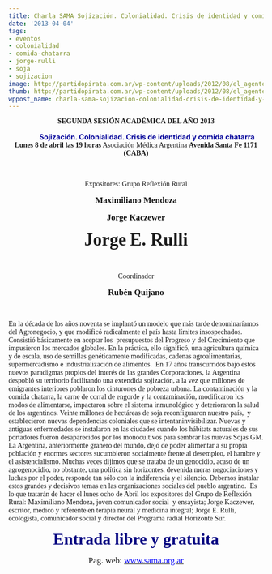 ```yaml
---
title: Charla SAMA Sojización. Colonialidad. Crisis de identidad y comida chatarra
date: '2013-04-04'
tags:
- eventos
- colonialidad
- comida-chatarra
- jorge-rulli
- soja
- sojizacion
image: http://partidopirata.com.ar/wp-content/uploads/2012/08/el_agente_naranja_de_la_soja.jpg
thumb: http://partidopirata.com.ar/wp-content/uploads/2012/08/el_agente_naranja_de_la_soja-150x150.jpg
wppost_name: charla-sama-sojizacion-colonialidad-crisis-de-identidad-y-comida-chatarra
---
```


<p align="center"><span style="font-family: Baskerville Old Face;"><b>SEGUNDA SESIÓN ACADÉMICA DEL AÑO 2013</b></span></p>
<p align="center">           <span style="color: #000099;"><b>Sojización. Colonialidad.
Crisis de identidad y comida chatarra</b></span>
<span style="font-family: Baskerville Old Face;">
<span style="font-family: Bookman Old Style;"><b>Lunes 8 de abril las 19 horas</b>
Asociación Médica Argentina
<strong>Avenida Santa Fe 1171 (CABA)</strong></span></span></p>
&nbsp;
<p align="center"><span style="font-family: Bookman Old Style;">Expositores: Grupo Reflexión Rural</span></p>
<p align="center"><span style="font-family: Bookman Old Style;"><b><big>Maximiliano Mendoza</big></b></span></p>
<p align="center"><span style="font-family: Bookman Old Style;"><b><big>Jorge Kaczewer</big></b></span></p>
<p align="center"><span style="font-family: Bookman Old Style;"><big><big><big><big><b><big>Jorge</big> <big>E. Rulli</big></b></big></big></big></big><b></b></span></p>
<p align="center"><span style="font-family: Bookman Old Style;"><b> </b></span></p>
<p align="center"><span style="font-family: Bookman Old Style;">Coordinador </span></p>
<p align="center"><span style="font-family: Bookman Old Style;"><b><big>Rubén Quijano</big></b></span></p>
<span style="font-family: Bookman Old Style;"> </span>

<span style="font-family: Bookman Old Style;">En la década de los años noventa se implantó un modelo que más tarde denominaríamos del Agronegocio, y que modificó radicalmente el país hasta límites insospechados. Consistió básicamente en aceptar los  presupuestos del Progreso y del Crecimiento que impusieron los mercados globales. En la práctica, ello significó, una agricultura química y de escala, uso de semillas genéticamente modificadas, cadenas agroalimentarias, supermercadismo e industrialización de alimentos.  En 17 años transcurridos bajo estos nuevos paradigmas propios del interés de las grandes Corporaciones, la Argentina despobló su territorio facilitando una extendida sojización, a la vez que millones de emigrantes interiores poblaron los cinturones de pobreza urbana. La contaminación y la comida chatarra, la carne de corral de engorde y la contaminación, modificaron los modos de alimentarse, impactaron sobre el sistema inmunológico y deterioraron la salud de los argentinos. Veinte millones de hectáreas de soja reconfiguraron nuestro país,  y establecieron nuevas dependencias coloniales que se intentaninvisibilizar. Nuevas y antiguas enfermedades se instalaron en las ciudades cuando los hábitats naturales de sus portadores fueron desaparecidos por los monocultivos para sembrar las nuevas Sojas GM. La Argentina, anteriormente granero del mundo, dejó de poder alimentar a su propia población y enormes sectores sucumbieron socialmente frente al desempleo, el hambre y el asistencialismo. Muchas veces dijimos que se trataba de un genocidio, acaso de un agrogenocidio, no obstante, una política sin horizontes, devenida meras negociaciones y luchas por el poder, responde tan sólo con la indiferencia y el silencio. Debemos instalar estos grandes y decisivos temas en las organizaciones sociales del pueblo argentino.  Es lo que tratarán de hacer el lunes ocho de Abril los expositores del Grupo de Reflexión Rural: Maximiliano Mendoza, joven comunicador social  y ensayista; Jorge Kaczewer, escritor, médico y referente en terapia neural y medicina integral; Jorge E. Rulli, ecologista, comunicador social y director del Programa radial Horizonte Sur. </span>
<b></b>
<p align="center"><span style="font-family: Baskerville Old Face;"><span style="color: #000080; font-size: xx-large;"><strong>
<span style="font-family: Bookman Old Style;">Entrada libre y gratuita</span></strong></span></span></p>
<p align="center"><span style="font-family: Bookman Old Style;"><big>Pag. web: <a href="http://www.sama.org.ar/" target="_blank"><span style="color: #0000ff;">www.sama.org.ar</span></a></big></span></p>
